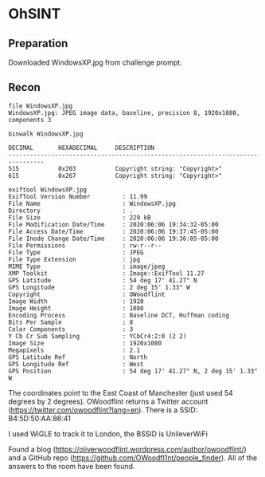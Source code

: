# OhSINT

## Preparation

Downloaded WindowsXP.jpg from challenge prompt.

## Recon

```
file WindowsXP.jpg 
WindowsXP.jpg: JPEG image data, baseline, precision 8, 1920x1080, components 3
```

```
binwalk WindowsXP.jpg 

DECIMAL       HEXADECIMAL     DESCRIPTION
--------------------------------------------------------------------------------
515           0x203           Copyright string: "Copyright>"
615           0x267           Copyright string: "Copyright>"
```

```
exiftool WindowsXP.jpg 
ExifTool Version Number         : 11.99
File Name                       : WindowsXP.jpg
Directory                       : .
File Size                       : 229 kB
File Modification Date/Time     : 2020:06:06 19:34:32-05:00
File Access Date/Time           : 2020:06:06 19:37:45-05:00
File Inode Change Date/Time     : 2020:06:06 19:36:05-05:00
File Permissions                : rw-r--r--
File Type                       : JPEG
File Type Extension             : jpg
MIME Type                       : image/jpeg
XMP Toolkit                     : Image::ExifTool 11.27
GPS Latitude                    : 54 deg 17' 41.27" N
GPS Longitude                   : 2 deg 15' 1.33" W
Copyright                       : OWoodflint
Image Width                     : 1920
Image Height                    : 1080
Encoding Process                : Baseline DCT, Huffman coding
Bits Per Sample                 : 8
Color Components                : 3
Y Cb Cr Sub Sampling            : YCbCr4:2:0 (2 2)
Image Size                      : 1920x1080
Megapixels                      : 2.1
GPS Latitude Ref                : North
GPS Longitude Ref               : West
GPS Position                    : 54 deg 17' 41.27" N, 2 deg 15' 1.33" W
``` 

The coordinates point to the East Coast of Manchester (just used 54 degrees by 2 degrees). OWoodflint returns a Twitter account (https://twitter.com/owoodflint?lang=en). There is a SSID: B4:5D:50:AA:86:41

I used WiGLE to track it to London, the BSSID is UnileverWiFi

Found a blog (https://oliverwoodflint.wordpress.com/author/owoodflint/) and a GitHub repo (https://github.com/OWoodfl1nt/people_finder). All of the answers to the room have been found.